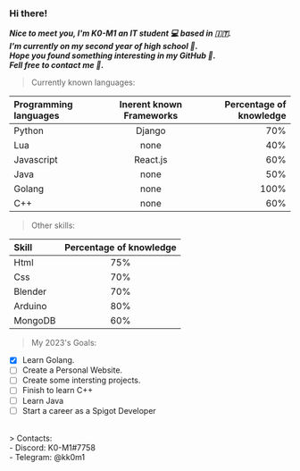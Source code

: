 ### **Hi there!**
***_Nice to meet you, I'm **K0-M1** an IT student 💻 based in 🇮🇹._***
<br>
***_I'm currently on my second year of high school 🏫._***
<br>
***_Hope you found something interesting in my GitHub 🤖._***
<br>
***_Fell free to contact me 👀._***
<br>

> Currently known languages:

| Programming languages | Inerent known Frameworks | Percentage of knowledge |
| :---  |  :---:  | ---: |
| Python | Django | 70% |
| Lua   | none   | 40% |
| Javascript | React.js | 60% |
| Java | none | 50% |
| Golang | none | 100% |
| C++ | none | 60% |

> Other skills:

| Skill | Percentage of knowledge |
| :---  | :---:|
| Html  | 75% |
| Css   | 70% |
| Blender | 70% |
| Arduino | 80% |
| MongoDB | 60% |

> My 2023's Goals:
- [x] Learn Golang.
- [ ] Create a Personal Website.
- [ ] Create some intersting projects.
- [ ] Finish to learn C++
- [ ] Learn Java
- [ ] Start a career as a Spigot Developer

<br>
> Contacts:
<br>
- Discord: K0-M1#7758
<br>
- Telegram: @kk0m1
